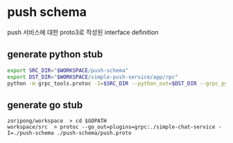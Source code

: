 # push schema

push 서비스에 대한 proto3로 작성된 interface definition

## generate python stub

```bash
export SRC_DIR="$WORKSPACE/push-schema"
export DST_DIR="$WORKSPACE/simple-push-service/app/rpc"
python -m grpc_tools.protoc -I=$SRC_DIR --python_out=$DST_DIR --grpc_python_out=$DST_DIR $SRC_DIR/push.proto
```

## generate go stub

```
zoripong/workspace  > cd $GOPATH
workspace/src  > protoc --go_out=plugins=grpc:./simple-chat-service -I=./push-schema ./push-schema/push.proto
```